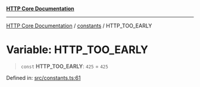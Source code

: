 [**HTTP Core Documentation**](../../README.md)

***

[HTTP Core Documentation](../../README.md) / [constants](../README.md) / HTTP\_TOO\_EARLY

# Variable: HTTP\_TOO\_EARLY

> `const` **HTTP\_TOO\_EARLY**: `425` = `425`

Defined in: [src/constants.ts:61](https://github.com/stonemjs/http-core/blob/38177eda1505fdb30323b11ec31ef2a0f0840267/src/constants.ts#L61)
